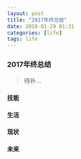 ```yaml
---
layout: post
title: "2017年终总结"
date: 2018-01-29 01:31
categories: [life]
tags: life
---
```


### 2017年终总结

> 待补...

#### 技能

#### 生活

#### 现状

#### 未来
